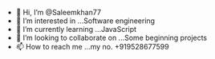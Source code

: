 - 👋 Hi, I’m @Saleemkhan77
- 👀 I’m interested in ...Software engineering
- 🌱 I’m currently learning ...JavaScript
- 💞️ I’m looking to collaborate on ...Some beginning projects
- 📫 How to reach me ...my no. +919528677599

<!---
Saleemkhan77/Saleemkhan77 is a ✨ special ✨ repository because its `README.md` (this file) appears on your GitHub profile.
You can click the Preview link to take a look at your changes.
--->
